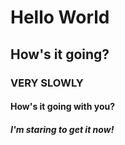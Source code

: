 # Hello World
## How's it going?
### VERY SLOWLY
#### How's it going with you?
##### I'm staring to get it now!
